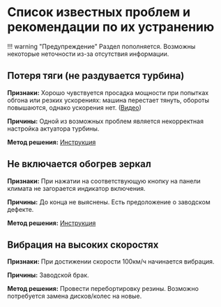 # Список известных проблем и рекомендации по их устранению

!!! warning "Предупреждение"
    Раздел пополняется. Возможны некоторые неточности из-за отсутствия информации.

## Потеря тяги (не раздувается турбина)

**Признаки:** Хорошо чувствуется просадка мощности при попытках обгона или резких ускорениях: машина перестает тянуть, обороты повышаются, однако ускорения нет. ([Видео](https://t.me/Kia_Sportage_5_Turbo/1/120742))

**Причины:** Одной из возможных проблем является некорректная настройка актуатора турбины.

**Метод решения:** [Инструкция](./service/manuals/turbine.md)

## Не включается обогрев зеркал

**Признаки:** При нажатии на соответствующую кнопку на панели климата не загорается индикатор включения.

**Причины:** До конца не выяснены. Есть предоложение о заводском дефекте.

**Метод решения:** [Инструкция](./service/manuals/glass-heat.md)

## Вибрация на высоких скоростях

**Признаки:** При достижении скорости 100км/ч начинается вибрация.

**Причины:** Заводской брак.

**Метод решения:** Провести перебортировку резины. Возможно потребуется замена дисков/колес на новые. 